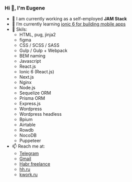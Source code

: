 ### Hi 👋, I'm Eugene

- 🔭 I am currently working as a self-employed **JAM Stack**
- 🌱 I’m currently learning <ins>ionic 6 for building mobile apps</ins>
- 💪 Skils: 
  - HTML, pug, jinja2
  - figma
  - CSS / SCSS / SASS
  - Gulp / Gulp + Webpack
  - BEM naming
  - Javascript
  - React.js
  - Ionic 6 (React.js)
  - Next.js
  - Nginx
  - Node.js 
  - Sequelize ORM
  - Prisma ORM
  - Express.js
  - Wordpress
  - Wordpress headless
  - Bpium
  - Airtable
  - Rowdb
  - NocoDB
  - Puppeteer 
- 📫 Reach me at:
  - [Telegram](https://telegram.me/webdillerru)
  - [Gmail](eugenefromrus@gmail.com)
  - [Habr freelance](https://freelance.habr.com/freelancers/evgeniy-butkov)
  - [hh.ru](https://nakhodka.hh.ru/resume/b2547bcfff06bee4f50039ed1f694745713276)
  - [kwork.ru](https://kwork.ru/user/webdillerru)

